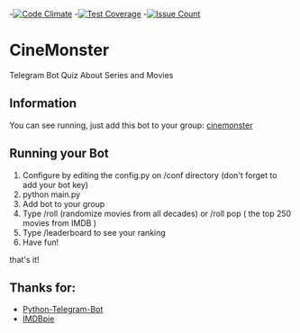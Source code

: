 -[![Code Climate](https://codeclimate.com/github/toymak3r/CineMonster/badges/gpa.svg)](https://codeclimate.com/github/toymak3r/CineMonster)
-[![Test Coverage](https://codeclimate.com/github/toymak3r/CineMonster/badges/coverage.svg)](https://codeclimate.com/github/toymak3r/CineMonster/coverage)
-[![Issue Count](https://codeclimate.com/github/toymak3r/CineMonster/badges/issue_count.svg)](https://codeclimate.com/github/toymak3r/CineMonster)
# CineMonster
Telegram Bot Quiz About Series and Movies

## Information
You can see running, just add this bot to your group: [cinemonster](http://telegram.me/cinequizbot)

## Running your Bot
1. Configure by editing the config.py on /conf directory (don't forget to add your bot key)
2. python main.py
3. Add bot to your group
4. Type /roll (randomize movies from all decades) or /roll pop ( the top 250 movies from IMDB )
5. Type /leaderboard to see your ranking
6. Have fun!

that's it!

## Thanks for:
* [Python-Telegram-Bot](https://github.com/python-telegram-bot/python-telegram-bot) <br />
* [IMDBpie](https://github.com/richardasaurus/imdb-pie)
